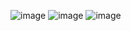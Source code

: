 ![image](https://github.com/srishti1123/newrelic-terraform/assets/139761998/54a38f44-f9ee-42bc-9be6-7a4887e5bfdb)
![image](https://github.com/srishti1123/newrelic-terraform/assets/139761998/2d4add5b-cbe6-43a4-a1db-c05d7541127b)
![image](https://github.com/srishti1123/newrelic-terraform/assets/139761998/fae86f57-cc26-44f7-b838-eb30db51bd08)


